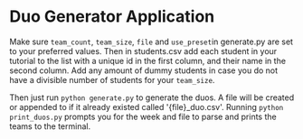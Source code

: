 # Duo Generator Application

Make sure `team_count`, `team_size`, `file` and `use_preset`in generate.py are set to your preferred values.
Then in students.csv add each student in your tutorial to the list with a unique id in the first column, and their name in the second column.
Add any amount of dummy students in case you do not have a divisible number of students for your `team_size`.

Then just run `python generate.py` to generate the duos. A file will be created or appended to if it already existed called '{file}_duo.csv'.
Running `python print_duos.py` prompts you for the week and file to parse and prints the teams to the terminal.